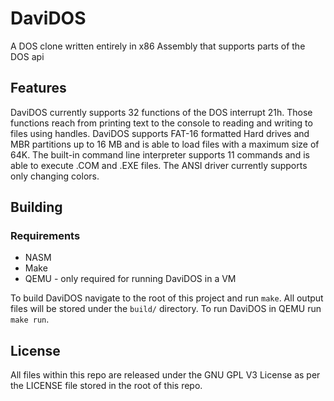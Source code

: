 # DaviDOS
A DOS clone written entirely in x86 Assembly that supports parts of the DOS api 
## Features
DaviDOS currently supports 32 functions of the DOS interrupt 21h. Those functions reach from printing text to the console to reading and writing to files using handles. DaviDOS supports FAT-16 formatted Hard drives and MBR partitions up to 16 MB and is able to load files with a maximum size of 64K. The built-in command line interpreter supports 11 commands and is able to execute .COM and .EXE files. The ANSI driver currently supports only changing colors.
## Building
### Requirements
* NASM
* Make
* QEMU - only required for running DaviDOS in a VM

To build DaviDOS navigate to the root of this project and run `make`. All output files will be stored under the `build/` directory.
To run DaviDOS in QEMU run `make run`.

## License
All files within this repo are released under the GNU GPL V3 License as per the LICENSE file stored in the root of this repo.
